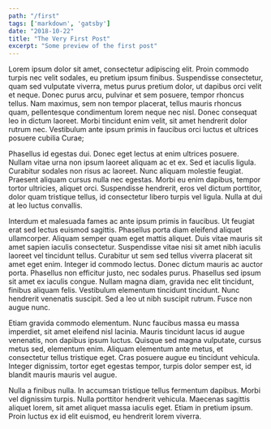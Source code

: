 ```yaml
---
path: "/first"
tags: ['markdown', 'gatsby']
date: "2018-10-22"
title: "The Very First Post"
excerpt: "Some preview of the first post"
---
```


Lorem ipsum dolor sit amet, consectetur adipiscing elit. Proin commodo turpis nec velit sodales, eu pretium ipsum finibus. Suspendisse consectetur, quam sed vulputate viverra, metus purus pretium dolor, ut dapibus orci velit et neque. Donec purus arcu, pulvinar et sem posuere, tempor rhoncus tellus. Nam maximus, sem non tempor placerat, tellus mauris rhoncus quam, pellentesque condimentum lorem neque nec nisl. Donec consequat leo in dictum laoreet. Morbi tincidunt enim velit, sit amet hendrerit dolor rutrum nec. Vestibulum ante ipsum primis in faucibus orci luctus et ultrices posuere cubilia Curae;

Phasellus id egestas dui. Donec eget lectus at enim ultrices posuere. Nullam vitae urna non ipsum laoreet aliquam ac et ex. Sed et iaculis ligula. Curabitur sodales non risus ac laoreet. Nunc aliquam molestie feugiat. Praesent aliquam cursus nulla nec egestas. Morbi eu enim dapibus, tempor tortor ultricies, aliquet orci. Suspendisse hendrerit, eros vel dictum porttitor, dolor quam tristique tellus, id consectetur libero turpis vel ligula. Nulla at dui at leo luctus convallis.

Interdum et malesuada fames ac ante ipsum primis in faucibus. Ut feugiat erat sed lectus euismod sagittis. Phasellus porta diam eleifend aliquet ullamcorper. Aliquam semper quam eget mattis aliquet. Duis vitae mauris sit amet sapien iaculis consectetur. Suspendisse vitae nisi sit amet nibh iaculis laoreet vel tincidunt tellus. Curabitur ut sem sed tellus viverra placerat sit amet eget enim. Integer id commodo lectus. Donec dictum mauris ac auctor porta. Phasellus non efficitur justo, nec sodales purus. Phasellus sed ipsum sit amet ex iaculis congue. Nullam magna diam, gravida nec elit tincidunt, finibus aliquam felis. Vestibulum elementum tincidunt tincidunt. Nunc hendrerit venenatis suscipit. Sed a leo ut nibh suscipit rutrum. Fusce non augue nunc.

Etiam gravida commodo elementum. Nunc faucibus massa eu massa imperdiet, sit amet eleifend nisl lacinia. Mauris tincidunt lacus id augue venenatis, non dapibus ipsum luctus. Quisque sed magna vulputate, cursus metus sed, elementum enim. Aliquam elementum ante metus, et consectetur tellus tristique eget. Cras posuere augue eu tincidunt vehicula. Integer dignissim, tortor eget egestas tempor, turpis dolor semper est, id blandit mauris mauris vel augue.

Nulla a finibus nulla. In accumsan tristique tellus fermentum dapibus. Morbi vel dignissim turpis. Nulla porttitor hendrerit vehicula. Maecenas sagittis aliquet lorem, sit amet aliquet massa iaculis eget. Etiam in pretium ipsum. Proin luctus ex id elit euismod, eu hendrerit lorem viverra.